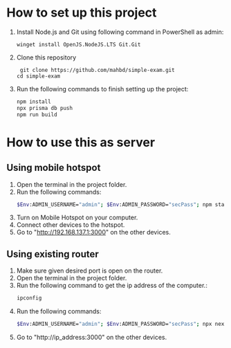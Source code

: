 # How to set up this project

1. Install Node.js and Git using following command in PowerShell as admin:
   ```
   winget install OpenJS.NodeJS.LTS Git.Git
   ```
2. Clone this repository
   ```
    git clone https://github.com/mahbd/simple-exam.git
   cd simple-exam
   ```
3. Run the following commands to finish setting up the project:
   ```bash
   npm install
   npx prisma db push
   npm run build
   ```

# How to use this as server

## Using mobile hotspot

1. Open the terminal in the project folder.
2. Run the following commands:
   ```bash
   $Env:ADMIN_USERNAME="admin"; $Env:ADMIN_PASSWORD="secPass"; npm start
   ```
3. Turn on Mobile Hotspot on your computer.
4. Connect other devices to the hotspot.
5. Go to "http://192.168.137.1:3000" on the other devices.

## Using existing router

1. Make sure given desired port is open on the router.
2. Open the terminal in the project folder.
3. Run the following command to get the ip address of the computer.:
   ```bash
   ipconfig
   ```
4. Run the following commands:
   ```bash
   $Env:ADMIN_USERNAME="admin"; $Env:ADMIN_PASSWORD="secPass"; npx next start -- -H ip_address
   ```
5. Go to "http://ip_address:3000" on the other devices.
